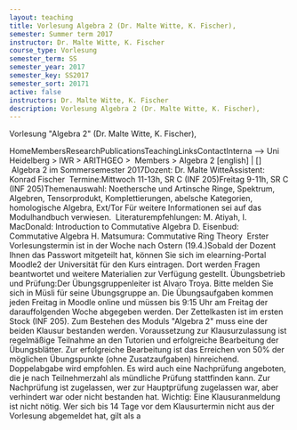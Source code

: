 ```yaml
---
layout: teaching
title: Vorlesung Algebra 2 (Dr. Malte Witte, K. Fischer),
semester: Summer term 2017
instructor: Dr. Malte Witte, K. Fischer
course_type: Vorlesung
semester_term: SS
semester_year: 2017
semester_key: SS2017
semester_sort: 20171
active: false
instructors: Dr. Malte Witte, K. Fischer
description: Vorlesung Algebra 2 (Dr. Malte Witte, K. Fischer),
---
```


Vorlesung "Algebra 2" (Dr. Malte Witte, K. Fischer),

HomeMembersResearchPublicationsTeachingLinksContactInterna --> Uni Heidelberg > IWR > ARITHGEO > &nbsp;Members >&nbsp;Algebra 2 [english]&nbsp;|&nbsp;[] &nbsp;Algebra 2 im Sommersemester 2017Dozent: Dr. Malte WitteAssistent: Konrad Fischer &nbsp;Termine:Mittwoch 11-13h, SR C (INF 205)Freitag 9-11h, SR C (INF 205)Themenauswahl: Noethersche und Artinsche Ringe, Spektrum, Algebren, Tensorprodukt, Komplettierungen, abelsche Kategorien, homologische Algebra, Ext/Tor Für weitere Informationen sei auf das Modulhandbuch verwiesen. &nbsp;Literaturempfehlungen: M. Atiyah, I. MacDonald: Introduction to Commutative Algebra D. Eisenbud: Commutative Algebra H. Matsumura: Commutative Ring Theory &nbsp;Erster Vorlesungstermin ist in der Woche nach Ostern (19.4.)Sobald der Dozent Ihnen das Passwort mitgeteilt hat, können Sie sich im elearning-Portal Moodle2 der Universität für den Kurs eintragen. Dort werden Fragen beantwortet und weitere Materialien zur Verfügung gestellt. Übungsbetrieb und Prüfung:Der Übungsgruppenleiter ist Alvaro Troya. Bitte melden Sie sich in Müsli für seine Übungsgruppe an. Die Übungsaufgaben kommen jeden Freitag in Moodle online und müssen bis 9:15 Uhr am Freitag der darauffolgenden Woche abgegeben werden. Der Zettelkasten ist im ersten Stock (INF 205). Zum Bestehen des Moduls "Algebra 2" muss eine der beiden Klausur bestanden werden. Voraussetzung zur Klausurzulassung ist regelmäßige Teilnahme an den Tutorien und erfolgreiche Bearbeitung der Übungsblätter. Zur erfolgreiche Bearbeitung ist das Erreichen von 50% der möglichen Übungspunkte (ohne Zusatzaufgaben) hinreichend. Doppelabgabe wird empfohlen. Es wird auch eine Nachprüfung angeboten, die je nach Teilnehmerzahl als mündliche Prüfung stattfinden kann. Zur Nachprüfung ist zugelassen, wer zur Hauptprüfung zugelassen war, aber verhindert war oder nicht bestanden hat. Wichtig: Eine Klausuranmeldung ist nicht nötig. Wer sich bis 14 Tage vor dem Klausurtermin nicht aus der Vorlesung abgemeldet hat, gilt als a

